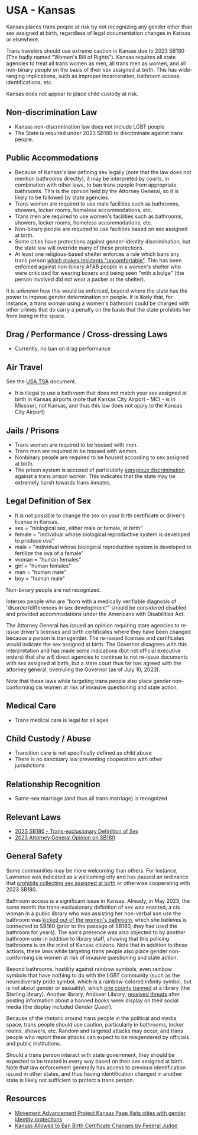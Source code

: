 # USA - Kansas

Kansas places trans people at risk by not recognizing any gender other
than sex assigned at birth, regardless of legal documentation changes in
Kansas or elsewhere.

Trans travelers should use extreme caution in Kansas due to 2023 SB180 (The
badly named "Women's Bill of Rights"). Kansas requires all state
agencies to treat all trans women as men, all trans men as women, and
all non-binary people on the basis of their sex assigned at birth. This
has wide-ranging implications, such as improper incarceration, bathroom
access, identifications, etc.

Kansas does not appear to place child custody at risk.

## Non-discrimination Law

 * Kansas non-discrimination law does not include LGBT people
 * The State is required under 2023 SB180 to discriminate against trans
   people.

## Public Accommodations

 * Because of Kansas's law defining sex legally (note that the law does
   not mention bathrooms directly), it may be interpreted by courts, in
   combination with other laws, to ban trans people from appropriate
   bathrooms. This is the opinion held by the Attorney General, so it is
   likely to be followed by state agencies.
 * Trans women are required to use male facilities such
   as bathrooms, showers, locker rooms, homeless accommodations, etc.
 * Trans men are required to use women's facilities such
   as bathrooms, showers, locker rooms, homeless accommodations, etc.
 * Non-binary people are required to use facilities
   based on sex assigned at birth.
 * Some cities have protections against gender-identity discrimination,
   but the state law will override many of these protections.
 * At least one religious-based shelter enforces a rule which bans any
   trans person [which makes residents
   "uncomfortable"](https://www.cjonline.com/story/news/local/2023/09/14/topeka-homeless-shelter-explains-policy-for-transgender-and-nonbinary-residents/70826076007/).
   This has been enforced against non-binary AFAB people in a women's
   shelter who were criticized for wearing boxers and being seen "with a
   bulge" (the person involved did not wear a packer at the shelter).

It is unknown how this would be enforced, beyond where the state has the
power to impose gender determination on people. It is likely that, for
instance, a trans woman using a women's bathroom could be charged with
other crimes that do carry a penalty on the basis that the state
prohibits her from being in the space.

## Drag / Performance / Cross-dressing Laws

 * Currently, no ban on drag performance

## Air Travel

See the [USA TSA](notes/tsa.md) document.

 * It is illegal to use a bathroom that does not match your sex
   assigned at birth in Kansas airports (note that Kansas City
   Airport - MCI - is in Missouri, not Kansas, and thus this law does
   not apply to the Kansas City Airport)

## Jails / Prisons

 * Trans women are required to be housed with men.
 * Trans men are required to be housed with women.
 * Nonbinary people are required to be housed according to sex
   assigned at birth.
 * The prison system is accused of particularly [egregious discrimination](https://www.kansascity.com/news/state/kansas/article284628270.html)
   against a trans prison worker. This indicates that the state may
   be extremely harsh towards trans inmates.

## Legal Definition of Sex

 * It is not possible to change the sex on your birth certificate or
   driver's license in Kansas.
 * sex = "biological sex, either male or female, at birth"
 * female = "individual whose biological reproductive system is developed
   to produce ova"
 * male = "individual whose biological reproductive system is developed
   to fertilize the ova of a female"
 * woman = "human females"
 * girl = "human females"
 * man = "human male"
 * boy = "human male"

Non-binary people are not recognized.

Intersex people who are "born with a medically verifiable diagnosis of
'disorder/differences in sex development'" should be considered disabled
and provided accommodations under the Americans with Disabilities Act.

The Attorney General has issued an opinion requiring state agencies to
re-issue driver's licenses and birth certificates where they have been
changed because a person is transgender. The re-issued licenses and
certificates would indicate the sex assigned at birth. The Governor
disagrees with this interpretation and has made some indications
(but not official executive orders) that she will direct agencies to
continue to not re-issue documents with sex assigned at birth, but a
state court thus far has agreed with the attorney general, overruling
the Governor (as of July 10, 2023).

Note that these laws while targeting trans people also place gender
non-conforming cis women at risk of invasive questioning and state
action.

## Medical Care

 * Trans medical care is legal for all ages

## Child Custody / Abuse

 * Transition care is not specifically defined as child abuse
 * There is no sanctuary law preventing cooperation with other
   jurisdictions
 
## Relationship Recognition

 * Same-sex marriage (and thus all trans marriage) is recognized

## Relevant Laws

 * [2023 SB180 - Trans-exclusionary Definition of Sex](http://kslegislature.org/li/b2023_24/measures/documents/sb180_enrolled.pdf)
 * [2023 Attorney General Opinion on SB180](https://ag.ks.gov/docs/default-source/ag-opinions/ago-2023-2-rep-barth---final.pdf?sfvrsn=f3f6bc1a_4)

## General Safety

Some communities may be more welcoming than others. For instance,
Lawrence was indicated as a welcoming city and has passed an ordinance
that [prohibits collecting sex assigned at
birth](https://lawrencekstimes.com/2023/07/18/lawrencecitycomm-approves-ord9999/)
or otherwise cooperating with 2023 SB180.

Bathroom access is a significant issue in Kansas.  Already, in May
2023, the same month the trans-exclusionary definition of sex was
enacted, a cis woman in a public library who was assisting her
non-verbal son use the bathroom was
[kicked out of the women's bathroom](https://www.cjonline.com/story/news/politics/government/2023/05/23/amid-anti-trans-law-kansas-woman-son-asked-to-leave-library-restroom/70245966007/),
which she believes is connected to SB180 (prior to the passage of SB180,
they had used the bathroom for years). The son's presence was also
objected to by another bathroom user in addition to library staff,
showing that this policing bathrooms is on the mind of Kansas citizens.
Note that in addition to these actions, these laws while targeting trans
people also place gender non-conforming cis women at risk of invasive
questioning and state action.

Beyond bathrooms, hostility against rainbow symbols, even rainbow
symbols that have nothing to do with the LGBT community (such as the
neurodiversity pride symbol, which is a rainbow-colored infinity symbol,
but is not about gender or sexuality), which [one county
banned](https://news.yahoo.com/kansas-town-axed-librarians-confusing-162943798.html)
at a library (the Sterling library).  Another library, Andover Library,
[received
threats](https://www.ksn.com/news/local/andover-public-library-goes-dark-on-social-media-after-banned-book-display-leads-to-threats/)
after posting information about a banned books week display on their
social media (the display included _Gender Queer_).

Because of the rhetoric around trans people in the political and media
space, trans people should use caution, particularly in bathrooms,
locker rooms, showers, etc.  Random and targeted attacks may occur, and
trans people who report these attacks can expect to be misgendered by
officials and public institutions.

Should a trans person interact with state government, they should be
expected to be treated in every way based on their sex assigned at
birth. Note that law enforcement generally has access to previous
identification issued in other states, and thus having identification
changed in another state is likely not sufficient to protect a trans
person.

## Resources

 * [Movement Advancement Project Kansas Page (lists cities with gender identity protections](https://www.lgbtmap.org/equality-maps/profile_state/KS)
 * [Kansas Allowed to Ban Birth Certificate Changes by Federal Judge](https://www.pbs.org/newshour/politics/kansas-officials-are-no-longer-required-to-change-transgender-peoples-birth-certificates-judge-says)
